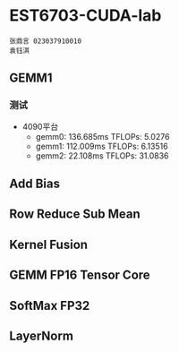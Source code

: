 # EST6703-CUDA-lab

```
张鼎言 023037910010
袁钰淇 
```

## GEMM1

### 测试
- 4090平台
    - gemm0: 136.685ms  TFLOPs: 5.0276
    - gemm1: 112.009ms  TFLOPs: 6.13516
    - gemm2: 22.108ms   TFLOPs: 31.0836

## Add Bias

## Row Reduce Sub Mean

## Kernel Fusion

## GEMM FP16 Tensor Core

## SoftMax FP32

## LayerNorm